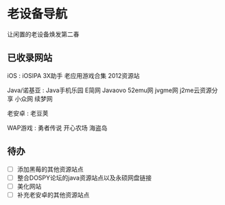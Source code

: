 # 老设备导航
让闲置的老设备焕发第二春

## 已收录网站

iOS : iOSIPA 3X助手 老应用游戏合集 2012资源站

Java/诺基亚 : Java手机乐园 E简网 Javaovo 52emu网 jvgme网 j2me云资源分享 小众网 续梦网

老安卓 : 老豆荚

WAP游戏 : 勇者传说 开心农场 海盗岛

## 待办

- [ ] 添加黑莓的其他资源站点
- [ ] 整合DOSPY论坛的java资源站点以及永硕网盘链接
- [ ] 美化网站
- [ ] 补充老安卓的其他资源站点
